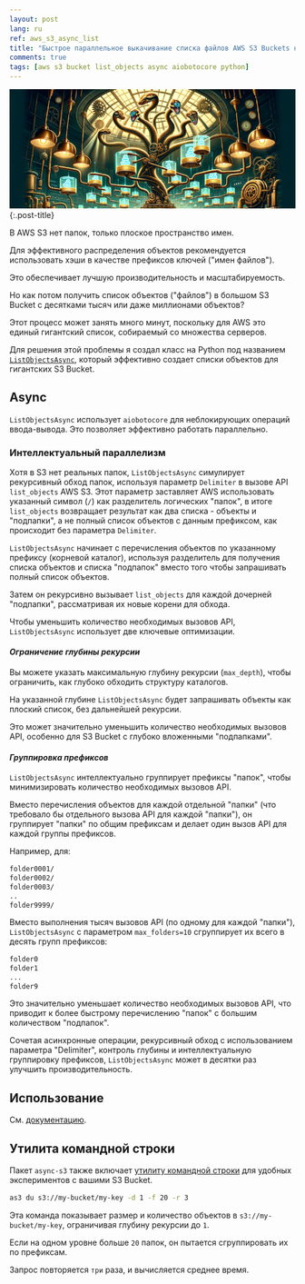 ```yaml
---
layout: post
lang: ru
ref: aws_s3_async_list
title: "Быстрое параллельное выкачивание списка файлов AWS S3 Buckets на Python"
comments: true
tags: [aws s3 bucket list_objects async aiobotocore python]
---
```


![](/images/s3-list-objects-async.png){:.post-title}

В AWS S3 нет папок, только плоское пространство имен. 

Для эффективного распределения объектов рекомендуется использовать хэши в качестве префиксов 
ключей ("имен файлов"). 

Это обеспечивает лучшую производительность и масштабируемость.

Но как потом получить список объектов ("файлов") в большом 
S3 Bucket с десятками тысяч или даже миллионами объектов? 

Этот процесс может занять много минут, поскольку для AWS это единый гигантский список,
собираемый со множества серверов.

Для решения этой проблемы я создал класс на Python под названием 
[`ListObjectsAsync`](https://andgineer.github.io/async-s3/ru/), 
который эффективно создает списки объектов для гигантских S3 Bucket.

## Async

`ListObjectsAsync` использует `aiobotocore` для неблокирующих операций ввода-вывода. 
Это позволяет эффективно работать параллельно.

### Интеллектуальный параллелизм

Хотя в S3 нет реальных папок, `ListObjectsAsync` симулирует рекурсивный обход папок, 
используя параметр `Delimiter` в вызове API `list_objects` AWS S3. 
Этот параметр заставляет AWS использовать указанный символ (`/`) как разделитель логических "папок", 
в итоге `list_objects` возвращает результат как два списка - объекты и "подпапки", а не полный 
список объектов с данным префиксом, как происходит без параметра `Delimiter`.

`ListObjectsAsync` начинает с перечисления объектов по указанному префиксу (корневой каталог), 
используя разделитель для получения списка объектов и списка "подпапок" вместо того
чтобы запрашивать полный список объектов. 

Затем он рекурсивно вызывает `list_objects` для каждой дочерней "подпапки", рассматривая 
их новые корени для обхода.

Чтобы уменьшить количество необходимых вызовов API, `ListObjectsAsync` использует две ключевые 
оптимизации.

#### *Ограничение глубины рекурсии* 

Вы можете указать максимальную глубину рекурсии (`max_depth`), чтобы ограничить, как глубоко 
обходить структуру каталогов. 

На указанной глубине `ListObjectsAsync` будет запрашивать объекты как плоский список,
без дальнейшей рекурсии.

Это может значительно уменьшить количество необходимых вызовов API, особенно для S3 Bucket с 
глубоко вложенными "подпапками".

#### *Группировка префиксов*

`ListObjectsAsync` интеллектуально группирует префиксы "папок", чтобы минимизировать количество 
необходимых вызовов API. 

Вместо перечисления объектов для каждой отдельной "папки" (что требовало бы отдельного вызова 
API для каждой "папки"), он группирует "папки" по общим префиксам и делает один 
вызов API для каждой группы префиксов.

Например, для:

```
folder0001/
folder0002/
folder0003/
..
folder9999/
```

Вместо выполнения тысяч вызовов API (по одному для каждой "папки"), `ListObjectsAsync` 
с параметром `max_folders=10` сгруппирует их всего в десять групп префиксов:

```
folder0
folder1
...
folder9
```

Это значительно уменьшает количество необходимых вызовов API, что приводит к более быстрому 
перечислению "папок" с большим количеством "подпапок".

Сочетая асинхронные операции, рекурсивный обход с использованием параметра "Delimiter", 
контроль глубины и интеллектуальную группировку префиксов, `ListObjectsAsync` может в десятки раз 
улучшить производительность.

## Использование

См. [документацию](https://andgineer.github.io/async-s3/ru/).

## Утилита командной строки

Пакет `async-s3` также включает [утилиту командной строки](https://andgineer.github.io/async-s3/ru/as3/) 
для удобных экспериментов с вашими S3 Bucket.

```bash
as3 du s3://my-bucket/my-key -d 1 -f 20 -r 3
```

Эта команда показывает размер и количество объектов в `s3://my-bucket/my-key`, ограничивая 
глубину рекурсии до `1`. 

Если на одном уровне больше `20` папок, он пытается сгруппировать их по префиксам. 

Запрос повторяется `три` раза, и вычисляется среднее время. 

